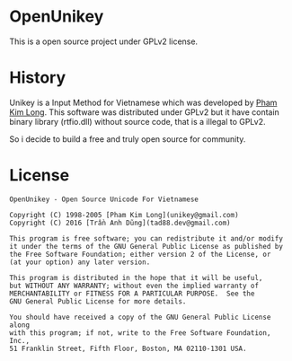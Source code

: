 # OpenUnikey

This is a open source project under GPLv2 license.

# History

Unikey is a Input Method for Vietnamese which was developed by [Pham Kim Long](mailto:unikey@gmail.com). This software was distributed under GPLv2 but it have contain binary library (rtfio.dll) without source code, that is a illegal to GPLv2.

So i decide to build a free and truly open source for community.

# License

    OpenUnikey - Open Source Unicode For Vietnamese
    
    Copyright (C) 1998-2005 [Pham Kim Long](unikey@gmail.com)
    Copyright (C) 2016 [Trần Anh Dũng](tad88.dev@gmail.com)

    This program is free software; you can redistribute it and/or modify
    it under the terms of the GNU General Public License as published by
    the Free Software Foundation; either version 2 of the License, or
    (at your option) any later version.

    This program is distributed in the hope that it will be useful,
    but WITHOUT ANY WARRANTY; without even the implied warranty of
    MERCHANTABILITY or FITNESS FOR A PARTICULAR PURPOSE.  See the
    GNU General Public License for more details.

    You should have received a copy of the GNU General Public License along
    with this program; if not, write to the Free Software Foundation, Inc.,
    51 Franklin Street, Fifth Floor, Boston, MA 02110-1301 USA.